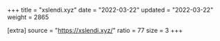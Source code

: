 +++
title = "xslendi.xyz"
date = "2022-03-22"
updated = "2022-03-22"
weight = 2865

[extra]
source = "https://xslendi.xyz/"
ratio = 77
size = 3
+++

